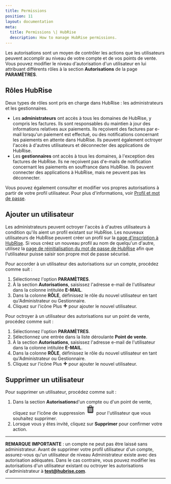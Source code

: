 ```yaml
---
title: Permissions
position: 11
layout: documentation
meta:
  title: Permissions \| HubRise
  description: How to manage HubRise permissions.
---
```


Les autorisations sont un moyen de contrôler les actions que les utilisateurs peuvent accomplir au niveau de votre compte et de vos points de vente. Vous pouvez modifier le niveau d'autorisation d'un utilisateur en lui attribuant différents rôles à la section **Autorisations** de la page **PARAMÈTRES**.

## Rôles HubRise

Deux types de rôles sont pris en charge dans HubRise : les administrateurs et les gestionnaires.

- Les **administrateurs** ont accès à tous les domaines de HubRise, y compris les factures. Ils sont responsables du maintien à jour des informations relatives aux paiements. Ils reçoivent des factures par e-mail lorsqu'un paiement est effectué, ou des notifications concernant les paiements en attente dans HubRise. Ils peuvent également octroyer l'accès à d'autres utilisateurs et déconnecter des applications de HubRise.
- Les **gestionnaires** ont accès à tous les domaines, à l'exception des factures de HubRise. Ils ne reçoivent pas d'e-mails de notification concernant les paiements en souffrance dans HubRise. Ils peuvent connecter des applications à HubRise, mais ne peuvent pas les déconnecter.

Vous pouvez également consulter et modifier vos propres autorisations à partir de votre profil utilisateur. Pour plus d'informations, voir [Profil et mot de passe](/docs/profile-password/).

## Ajouter un utilisateur

Les administrateurs peuvent octroyer l'accès à d'autres utilisateurs à condition qu'ils aient un profil existant sur HubRise. Les nouveaux utilisateurs de HubRise peuvent créer un profil sur la [page d'inscription à HubRise](https://manager.hubrise.com/signup). Si vous créez un nouveau profil au nom de quelqu'un d'autre, utilisez la [page de réinitialisation du mot de passe de HubRise](https://manager.hubrise.com/reset_password/new) afin que l'utilisateur puisse saisir son propre mot de passe sécurisé.

Pour accorder à un utilisateur des autorisations sur un compte, procédez comme suit :

1. Sélectionnez l'option **PARAMÈTRES**.
1. À la section **Autorisations**, saisissez l'adresse e-mail de l'utilisateur dans la colonne intitulée **E-MAIL**.
1. Dans la colonne **RÔLE**, définissez le rôle du nouvel utilisateur en tant qu'Administrateur ou Gestionnaire.
1. Cliquez sur l'icône Plus <InlineImage width="13" height="13">![Icône Plus](../images/059-add-icon.png)</InlineImage> pour ajouter le nouvel utilisateur.

Pour octroyer à un utilisateur des autorisations sur un point de vente, procédez comme suit :

1. Sélectionnez l'option **PARAMÈTRES**.
1. Sélectionnez une entrée dans la liste déroulante **Point de vente**.
1. À la section **Autorisations**, saisissez l'adresse e-mail de l'utilisateur dans la colonne intitulée **E-MAIL**.
1. Dans la colonne **RÔLE**, définissez le rôle du nouvel utilisateur en tant qu'Administrateur ou Gestionnaire.
1. Cliquez sur l'icône Plus <InlineImage width="13" height="13">![Icône Plus](../images/059-add-icon.png)</InlineImage> pour ajouter le nouvel utilisateur.

## Supprimer un utilisateur

Pour supprimer un utilisateur, procédez comme suit :

1. Dans la section **Autorisations**d'un compte ou d'un point de vente, cliquez sur l'icône de suppression <InlineImage width="15" height="16">![Icône de corbeille](../images/057-2x-trash-icon.png)</InlineImage> pour l'utilisateur que vous souhaitez supprimer.
1. Lorsque vous y êtes invité, cliquez sur **Supprimer** pour confirmer votre action.

---

**REMARQUE IMPORTANTE** : un compte ne peut pas être laissé sans administrateur. Avant de supprimer votre profil utilisateur d'un compte, assurez-vous qu'un utilisateur de niveau Administrateur existe avec des autorisation adéquates. Dans le cas contraire, vous pouvez modifier les autorisations d'un utilisateur existant ou octroyer les autorisations d'administrateur à **test@hubrise.com**.

---
